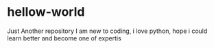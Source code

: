 # hellow-world
Just Another repository
I am new to coding, i love python, hope i could learn better and become one of expertis
